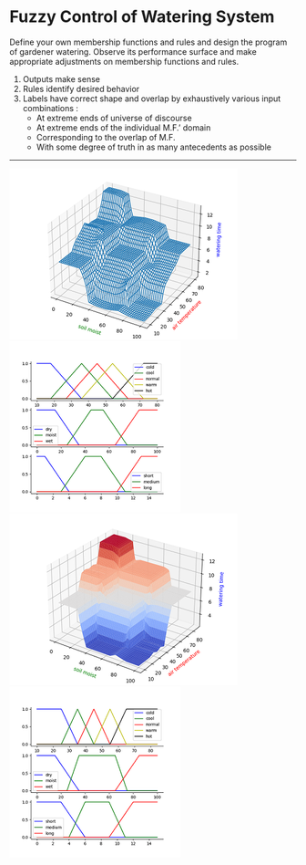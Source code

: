 # Fuzzy Control of Watering System
Define your own membership functions and rules and design the program of gardener watering. Observe its performance surface and make appropriate adjustments on membership functions and rules.
1. Outputs make sense
2. Rules identify desired behavior 
3. Labels have correct shape and overlap by exhaustively various input combinations : 
    * At extreme ends of universe of discourse
    * At extreme ends of the individual M.F.’ domain
    * Corresponding to the overlap of M.F.
    * With some degree of truth in as many antecedents as possible

---

![image](./Figures/v3-1.png)![image](./Figures/v3-2.png)
![image](./Figures/Final-1.png)![image](./Figures/Final-2.png)

